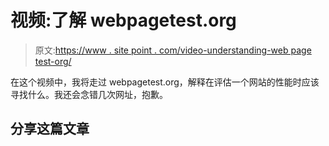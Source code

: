 # 视频:了解 webpagetest.org

> 原文:[https://www . site point . com/video-understanding-web page test-org/](https://www.sitepoint.com/video-understanding-webpagetest-org/)

在这个视频中，我将走过 webpagetest.org，解释在评估一个网站的性能时应该寻找什么。我还会念错几次网址，抱歉。

## 分享这篇文章
